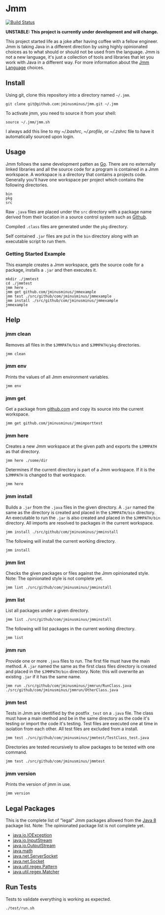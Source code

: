 # Jmm

[![Build Status](https://travis-ci.org/jminusminus/jmm.svg?branch=master)](https://travis-ci.org/jminusminus/jmm)

__UNSTABLE: This project is currently under development and will change.__

This project started life as a joke after having coffee with a fellow engineer. Jmm is taking Java in a different direction by using highly opinionated choices as to what should or should not be used from the language. Jmm is not a new language, it's just a collection of tools and libraries that let you work with Java in a different way. For more information about the [Jmm Language](https://github.com/jminusminus/jmm/blob/master/language.md) choices.

## Install

Using git, clone this repository into a directory named `~/.jmm`.

    git clone git@github.com:jminusminus/jmm.git ~/.jmm

To activate jmm, you need to source it from your shell:

    source ~/.jmm/jmm.sh

I always add this line to my _~/.bashrc_, _~/.profile_, or _~/.zshrc_ file to have it automatically sourced upon login.

## Usage

Jmm follows the same development patten as [Go](https://golang.org/). There are no externally linked libraries and all the source code for a program is contained in a Jmm workspace. A workspace is a directory that contains a projects code. Generally you'll have one workspace per project which contains the following directories.

	bin
	pkg
	src

Raw `.java` files are placed under the `src` directory with a package name derived from their location in a source control system such as [Github](https://github.com/).

Compiled `.class` files are generated under the `pkg` directory.

Self contained `.jar` files are put in the `bin` directory along with an executable script to run them.

### Getting Started Example

This example creates a Jmm workspace, gets the source code for a package, installs a `.jar` and then executes it.

	mkdir ./jmmtest
	cd ./jmmtest
	jmm here .
	jmm get github.com/jminusminus/jmmexample
	jmm test ./src/github/com/jminusminus/jmmexample
	jmm install ./src/github/com/jminusminus/jmmexample
	jmmexample

## Help

### jmm clean

Removes all files in the `$JMMPATH/bin` and `$JMMPATH/pkg` directories.

	jmm clean

### jmm env

Prints the values of all Jmm environment variables.

	jmm env

### jmm get

Get a package from [github.com](https://github.com/) and copy its source into the current workspace.

	jmm get github.com/jminusminus/jmmimporttest

### jmm here

Creates a new Jmm workspace at the given path and exports the `$JMMPATH` as that directory.

	jmm here ./some/dir

Determines if the current directory is part of a Jmm workspace. If it is the `$JMMPATH` is changed to that workspace.

	jmm here

### jmm install

Builds a `.jar` from the `.java` files in the given directory. A `.jar` named the same as the directory is created and placed in the `$JMMPATH/bin` directory. An executable to run the `.jar` is also created and placed in the `$JMMPATH/bin` directory. All imports are resolved to packages in the current workspace.

	jmm install ./src/github/com/jminusminus/jmminstall

The following will install the current working directory.

	jmm install

### jmm lint

Checks the given packages or files against the Jmm opinionated style. Note: The opinionated style is not complete yet.

	jmm lint ./src/github/com/jminusminus/jmminstall

### jmm list

List all packages under a given directory.

	jmm list ./src/github/com/jminusminus/jmminstall

The following will list packages in the current working directory.

	jmm list

### jmm run

Provide one or more `.java` files to run. The first file must have the main method. A `.jar` named the same as the first class files directory is created and placed in the `$JMMPATH/bin` directory. Note: this will overwrite an existing `.jar` if it has the same name.

	jmm run ./src/github/com/jminusminus/jmmrun/RunClass.java ./src/github/com/jminusminus/jmmrun/OtherClass.java

### jmm test

Tests in Jmm are identified by the postfix `_test` on a `.java` file. The class must have a main method and be in the same directory as the code it's testing or import the code it's testing. Test files are executed one at time in isolation from each other. All test files are excluded from a install.

	jmm test ./src/github/com/jminusminus/jmmtest/TestClass_test.java

Directories are tested recursively to allow packages to be tested with one command.

	jmm test ./src/github/com/jminusminus/jmmtest

### jmm version

Prints the version of jmm in use.

	jmm version

## Legal Packages

This is the complete list of "legal" Jmm packages allowed from the [Java 8](https://docs.oracle.com/javase/8/docs/api/overview-summary.html) package list. Note: The opinionated package list is not complete yet.

* [java.io.IOException](https://docs.oracle.com/javase/8/docs/api/java/io/IOException.html)
* [java.io.InputStream](https://docs.oracle.com/javase/8/docs/api/java/io/InputStream.html)
* [java.io.OutputStream](https://docs.oracle.com/javase/8/docs/api/java/io/OutputStream.html)
* [java.math](https://docs.oracle.com/javase/8/docs/api/java/math/MathContext.html)
* [java.net.ServerSocket](https://docs.oracle.com/javase/8/docs/api/java/net/ServerSocket.html)
* [java.net.Socket](https://docs.oracle.com/javase/8/docs/api/java/net/Socket.html)
* [java.util.regex.Pattern](https://docs.oracle.com/javase/8/docs/api/java/util/regex/Pattern.html)
* [java.util.regex.Matcher](https://docs.oracle.com/javase/8/docs/api/java/util/regex/Pattern.html)

## Run Tests

Tests to validate everything is working as expected.

	./test/run.sh
